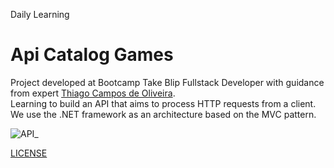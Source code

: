 Daily Learning

# Api Catalog Games

Project developed at Bootcamp Take Blip Fullstack Developer with guidance from expert [Thiago Campos de Oliveira](https://www.linkedin.com/in/thiago-campos-de-oliveira-693a3840/ "Thiago Campos de Oliveira").</br>
Learning to build an API that aims to process HTTP requests from a client. We use the .NET framework as an architecture based on the MVC pattern.

![API_](https://user-images.githubusercontent.com/95108889/220709383-f6663c7d-1cb2-46f2-b76c-634db925088b.jpg)

[LICENSE](./LICENSE)
